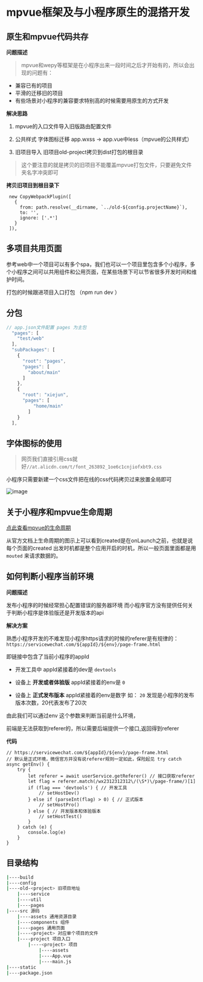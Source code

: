 # mpvue框架及与小程序原生的混搭开发


## 原生和mpvue代码共存

**问题描述**

> mpvue和wepy等框架是在小程序出来一段时间之后才开始有的，所以会出现的问题有：

* 兼容已有的项目
* 平滑的迁移旧的项目
* 有些场景对小程序的兼容要求特别高的时候需要用原生的方式开发

**解决思路**
1. mpvue的入口文件导入旧版路由配置文件

2. 公共样式 字体图标迁移 app.wxss -> app.vue中less（mpvue的公共样式）

3. 旧项目导入 旧项目old-project拷贝到dist打包的根目录

> 这个要注意的就是拷贝的旧项目不能覆盖mpvue打包文件，只要避免文件夹名字冲突即可

**拷贝旧项目到根目录下**

```
 new CopyWebpackPlugin([
   {
     from: path.resolve(__dirname, `../old-${config.projectName}`),
     to: '',
     ignore: ['.*']
   }
 ]),
```

## 多项目共用页面

参考web中一个项目可以有多个spa，我们也可以一个项目里包含多个小程序，多个小程序之间可以共用组件和公用页面，在某些场景下可以节省很多开发时间和维护时间。

打包的时候跟进项目入口打包 （npm run dev <project>）


## 分包

```js
// app.json文件配置 pages 为主包
  "pages": [
    "test/web"
  ],
  "subPackages": [
    {
      "root": "pages",
      "pages": [
        "about/main"
      ]
    },
    { 
      "root": "xiejun", 
      "pages": [
          "home/main"
        ]
    }
  ],
```






## 字体图标的使用

> 网页我们直接引用css就好`//at.alicdn.com/t/font_263892_1oe6c1cnjiofxbt9.css`

小程序只需要新建一个css文件把在线的css代码拷贝过来放置全局即可

![image](https://shanhs.oss-cn-shenzhen.aliyuncs.com/newboss/2018-10-07/cd21dc5d-2b2d-46a0-9239-56975539e3d7.png)




## 关于小程序和mpvue生命周期

[点此查看mpvue的生命周期](http://mpvue.com/mpvue/#_5)

从官方文档上生命周期的图示上可以看到created是在onLaunch之前，也就是说每个页面的created 出发时机都是整个应用开启的时机，所以一般页面里面都是用`mouted` 来请求数据的。




## 如何判断小程序当前环境

**问题描述**

发布小程序的时候经常担心配置错误的服务器环境
而小程序官方没有提供任何关于判断小程序是体验版还是开发版本的api

**解决方案**

熟悉小程序开发的不难发现小程序https请求的时候的referer是有规律的：`https://servicewechat.com/${appId}/${env}/page-frame.html`

即链接中包含了当前小程序的appId 

- 开发工具中 appId紧接着的dev是 `devtools`

- 设备上 **开发或者体验版** appId紧接着的env是 `0` 

- 设备上 **正式发布版本** appId紧接着的env是数字 如： `20` 发现是小程序的发布版本次数，20代表发布了20次

由此我们可以通过env 这个参数来判断当前是什么环境，

前端是无法获取到referer的，所以需要后端提供一个接口,返回得到referer

**代码**

```
// https://servicewechat.com/${appId}/${env}/page-frame.html
// 默认是正式环境，微信官方并没有说referer规则一定如此，保险起见 try catch
async getEnv() {
    try {
        let referer = await userService.getReferer() // 接口获取referer
        let flag = referer.match(/wx2312312312\/(\S*)\/page-frame/)[1]
        if (flag === 'devtools') { // 开发工具
            // setHostDev()
        } else if (parseInt(flag) > 0) { // 正式版本
            // setHostPro()
        } else { // 开发版本和体验版本
            // setHostTest()
        }
    } catch (e) {
        console.log(e)
    }
}
```

## 目录结构

```bash
|----build 
|----config 
|----old-<project> 旧项目地址
    |----service
    |----util
    |----pages
|----src 源码
    |----assets 通用资源目录
    |----components 组件
    |----pages 通用页面
    |----<project> 对应单个项目的文件
    |----project 项目入口
        |----<project> 项目
            |----assets
            |----App.vue
            |----main.js
|----static
|----package.json
```
